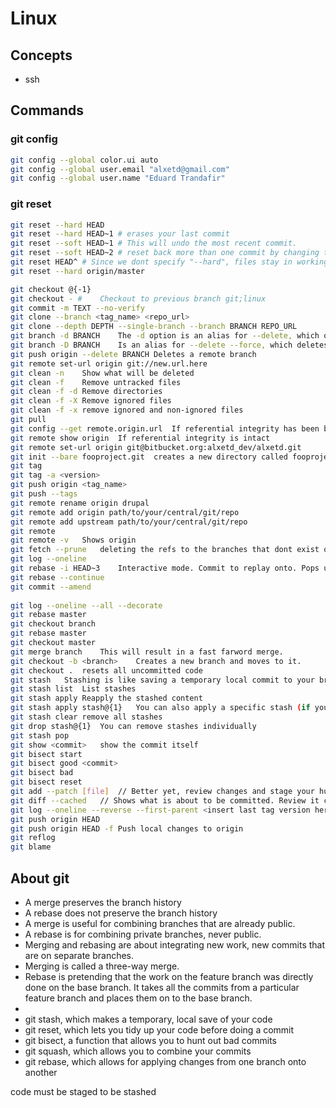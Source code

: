 # Linux
## Concepts
- ssh

## Commands
### git config
```bash
git config --global color.ui auto	
git config --global user.email "alxetd@gmail.com"	
git config --global user.name "Eduard Trandafir"	
```

### git reset
```bash
git reset --hard HEAD	
git reset --hard HEAD~1	# erases your last commit
git reset --soft HEAD~1	# This will undo the most recent commit.
git reset --soft HEAD~2	# reset back more than one commit by changing the number after ~
git reset HEAD^	# Since we dont specify "--hard", files stay in working directory
git reset --hard origin/master
```

```bash
git checkout @{-1}
git checkout - #	Checkout to previous branch	git;linux
git commit -m TEXT --no-verify
git clone --branch <tag_name> <repo_url>	
git clone --depth DEPTH --single-branch --branch BRANCH REPO_URL	
git branch -d BRANCH	The -d option is an alias for --delete, which only deletes the branch if it has already been fully merged in its upstream branch. 
git branch -D BRANCH	Is an alias for --delete --force, which deletes the branch irrespective of its merged status.
git push origin --delete BRANCH	Deletes a remote branch
git remote set-url origin git://new.url.here		
git clean -n	Show what will be deleted
git clean -f	Remove untracked files
git clean -f -d	Remove directories
git clean -f -X	Remove ignored files
git clean -f -x	remove ignored and non-ignored files
git pull	
git config --get remote.origin.url	If referential integrity has been broken
git remote show origin	If referential integrity is intact
git remote set-url origin git@bitbucket.org:alxetd_dev/alxetd.git	
git init --bare fooproject.git	creates a new directory called fooproject.git that contains all of the git objects.
git tag	
git tag -a <version>	
git push origin <tag_name>	
git push --tags	
git remote rename origin drupal	 
git remote add origin path/to/your/central/git/repo	
git remote add upstream path/to/your/central/git/repo	
git remote	
git remote -v	Shows origin
git fetch --prune	deleting the refs to the branches that dont exist on the remote
git log --oneline	
git rebase -i HEAD~3	Interactive mode. Commit to replay onto. Pops up an editor with the rebase script.
git rebase --continue	
git commit --amend	
	
git log --oneline --all --decorate	
git rebase master	
git checkout branch
git rebase master
git checkout master
git merge branch	This will result in a fast farword merge.
git checkout -b <branch>	Creates a new branch and moves to it.
git checkout .	resets all uncommitted code
git stash	Stashing is like saving a temporary local commit to your branch. It is not possible to push a stash to a remote repository, so a stash is just for your own personal use.
git stash list	List stashes
git stash apply	Reapply the stashed content
git stash apply stash@{1}	You can also apply a specific stash (if you have stashed more than once) by running
git stash clear	remove all stashes
git drop stash@{1}	You can remove stashes individually
git stash pop	
git show <commit>	show the commit itself
git bisect start	
git bisect good <commit>
git bisect bad	
git bisect reset	
git add --patch [file] 	// Better yet, review changes and stage your hunks.
git diff --cached 	// Shows what is about to be committed. Review it carefully!
git log --oneline --reverse --first-parent <insert last tag version here>.. | cut -c 9-	
git push origin HEAD	
git push origin HEAD -f	Push local changes to origin
git reflog
git blame
```

## About git
- A merge preserves the branch history
- A rebase does not preserve the branch history
- A merge is useful for combining branches that are already public.
- A rebase is for combining private branches, never public.
- Merging and rebasing are about integrating new work, new commits that are on separate branches.
- Merging is called a three-way merge.
- Rebase is pretending that the work on the feature branch was directly done on the base branch. It takes all the commits from a particular feature branch and places them on to the base branch.
- 
- git stash, which makes a temporary, local save of your code
- git reset, which lets you tidy up your code before doing a commit
- git bisect, a function that allows you to hunt out bad commits
- git squash, which allows you to combine your commits
- git rebase, which allows for applying changes from one branch onto another

code must be staged to be stashed
